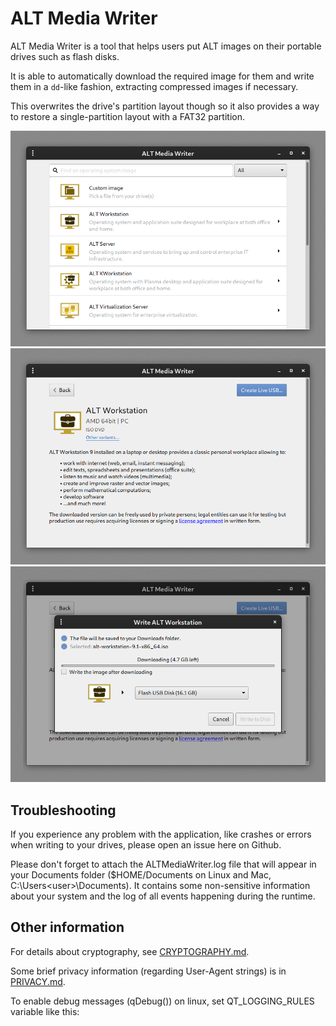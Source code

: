 # ALT Media Writer

ALT Media Writer is a tool that helps users put ALT images on their portable drives such as flash disks.

It is able to automatically download the required image for them and write them in a `dd`-like fashion, extracting compressed images if necessary.

This overwrites the drive's partition layout though so it also provides a way to restore a single-partition layout with a FAT32 partition.

![ALT Media Writer image list](/dist/screenshots/screenshot1.png)
![ALT Media Writer image details](/dist/screenshots/screenshot2.png)
![ALT Media Writer download dialog](/dist/screenshots/screenshot3.png)

## Troubleshooting

If you experience any problem with the application, like crashes or errors when writing to your drives, please open an issue here on Github.

Please don't forget to attach the ALTMediaWriter.log file that will appear in your Documents folder ($HOME/Documents on Linux and Mac, C:\Users\<user>\Documents). It contains some non-sensitive information about your system and the log of all events happening during the runtime.

## Other information

For details about cryptography, see [CRYPTOGRAPHY.md](CRYPTOGRAPHY.md).

Some brief privacy information (regarding User-Agent strings) is in [PRIVACY.md](PRIVACY.md).

To enable debug messages (qDebug()) on linux, set QT_LOGGING_RULES variable like this: